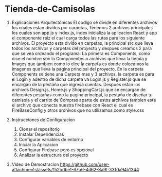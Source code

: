 # Tienda-de-Camisolas


1) Explicaciones Arquitectónicas
El codigo se divide en diferentes archivos los cuales estan dividos por carpetas, Tenemos 2 archivos principales los cuales son app.js y index.js, index inicializa
la aplicacion React y app el componente raiz el cual carga todos las rutas para los siguiente archivos. El proyecto esta divido en carpetas, la principal src que lleva 
todos los archivos y carpetas del proyecto y despues creamos 2 para que se vea ordeando el programa. La primera es Components, como dice el nombre son lo Componentes o 
archivos que lleva la tienda y Images que tambien como lo dice la carpeta es donde colocamos la imagenes que lleva la pagina principal del proyecto. En la carpeta 
Components se tiene una Carpeta mas y 3 archivos, la carpeta es para el Login y adentro de dicha carpeta va Login.js y Register.js que se encargan de la pestaña que 
ingresa cuentas. Despues estan los archivos Design.js, Home.js y ShoppingCart.js que se encargan de diferentes pestañas como la pagina principal, la pestaña de diseñar 
tu camisola y el carrito de Compras aparte de estos archivos tambien esta el archivo que conecta nuestra firebase con React el cual es FireBaseConfig y otros archivos 
que no utilizamos como style.css

2) Instrucciones de Configuracion
	1. Clonar el repositorio
	2. Instalar Dependencias
	3. Configurar variables de entorno
	4. Iniciar la Aplicacion
	5. Configurar Firebase pero es opcional
	6. Analizar la estructura del proyecto

3) Video de Demostracion
	https://github.com/user-attachments/assets/152bdbe1-67b6-4d62-8a9f-331da94b1344


